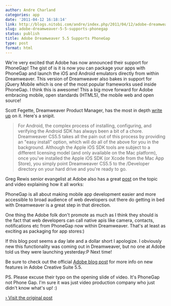 ```yaml
---
author: Andre Charland
categories: app
date: '2011-04-12 16:18:14'
link: http://blogs.nitobi.com/andre/index.php/2011/04/12/adobe-dreamweaver-5-5-supports-phonegap/
slug: adobe-dreamweaver-5-5-supports-phonegap
status: publish
title: Adobe Dreamweaver 5.5 Supports PhoneGap
type: post
format: html
---
```


We're very excited that Adobe has now announced their support for PhoneGap! The gist of is it is now you can package your apps with PhoneGap and launch the iOS and Android emulators directly from within Dreamweaver. This version of Dreamweaver also bakes in support for jQuery Mobile which is one of the most popular frameworks used inside PhoneGap. I think this is awesome! This a big move forward for Adobe embracing mobile, open standards (HTML5), the mobile web and open source!

Scott Fegette, Dreamweaver Product Manager, has the most in depth [write up](http://www.adobe.com/devnet/dreamweaver/articles/whats-new-dwcs55.html) on it. Here's a snipit.

> For Android, the complex process of installing, configuring, and verifying the Android SDK has always been a bit of a chore. Dreamweaver CS5.5 takes all the pain out of this process by providing an "easy install" option, which will do all of the above for you in the background. Although the Apple iOS SDK tools are subject to a different licensing model (and only available on the Mac platform), once you've installed the Apple iOS SDK (or Xcode from the Mac App Store), you simply point Dreamweaver CS5.5 to the /Developer directory on your hard drive and you're ready to go.

Greg Rewis senior evangelist at Adobe also has a great [post](http://blog.assortedgarbage.com/2011/04/dreamweaver-wickedly-evolved/) on the topic and video explaining how it all works:

PhoneGap is all about making mobile app development easier and more accessible to broad audience of web developers out there do getting in bed with Dreamweaver is a great step in that direction.

One thing the Adobe folk don't promote as much as I think they should is the fact that web developers can call native apis like camera, contacts, notifications etc from PhoneGap now within Dreamweaver. That's at least as exciting as packaging for app stores:)

If this blog post seems a day late and a dollar short I apologize. I obviously new this functionality was coming out in Dreamweaver, but no one at Adobe told us they were launching yesterday:P Next time!

Be sure to check out the official [Adobe blog post](http://blogs.adobe.com/conversations/2011/04/introducing-adobe-creative-suite-5-5-product-family.html) for more info on new features in Adobe Creative Suite 5.5.

PS. Please excuse their typo on the opening slide of video. It's PhoneGap not Phone Gap. I'm sure it was just video production company who just didn't know what's up! :)

[› Visit the original post](http://blogs.nitobi.com/andre/index.php/2011/04/12/adobe-dreamweaver-5-5-supports-phonegap/)
